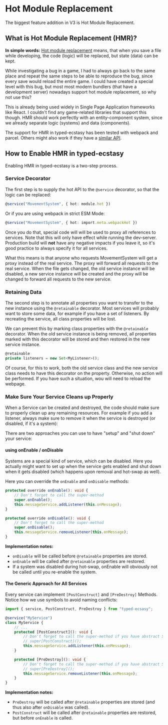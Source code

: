 # Hot Module Replacement

The biggest feature addition in V3 is Hot Module Replacement.

## What is Hot Module Replacement (HMR)?

**In simple words:** [Hot module replacement](https://webpack.js.org/concepts/hot-module-replacement/) means, that when you save a file while developing, the code (logic) will be replaced, but state (data) can be kept. 

While investigating a bug in a game, I had to always go back to the same place and repeat the same steps to be able to reproduce the bug, since every save would reload the entire game. I could have created a special level with this bug, but most most modern bundlers (that have a development server) nowadays support hot module replacement, so why not use this?

This is already being used widely in Single Page Application frameworks like React. I couldn't find any game-related libraries that support this though.
HMR should work perfectly with an entity-component system, since we already separate logic (systems) and data (components).

The support for HMR in typed-ecstasy has been tested with webpack and parcel. Others might also work if they have a [similar API](https://webpack.js.org/api/hot-module-replacement/).

## How to Enable HMR in typed-ecstasy

Enabling HMR in typed-ecstasy is a two-step process.

### Service Decorator

The first step is to supply the hot API to the `@service` decorator, so that the logic can be replaced:

```ts
@service("MovementSystem", { hot: module.hot })
```

Or if you are using webpack in strict ESM Mode:

```ts
@service("MovementSystem", { hot: import.meta.webpackHot })
```

Once you do that, special code will will be used to proxy all references to services. Note that this will only have effect while running the dev-server. Production build will **not** have any negative impacts if you leave it, so it's good practice to always specify it for all services.

What this means is that anyone who requests MovementSystem will get a proxy instead of the real service. The proxy will forward all requests to the real service. When the file gets changed, the old service instance will be disabled, a new service instance will be created and the proxy will be changed to forward all requests to the new service.

### Retaining Data

The second step is to annotate all properties you want to transfer to the new instance using the `@retainable` decorator.
Most services will probably want to store some data, for example if you have a set of listeners. By recreating the service, all class properties will be lost.

We can prevent this by marking class properties with the `@retainable` decorator. When the old service instance is being removed, all properties marked with this decorator will be stored and then restored in the new service instance.

```ts
@retainable
private listeners = new Set<MyListener>();
```

Of course, for this to work, both the old service class and the new service class needs to have this decorator on the property. Otherwise, no action will be performed. If you have such a situation, wou will need to reload the webpage.

### Make Sure Your Service Cleans up Properly

When a Service can be created and destroyed, the code should make sure to properly clean up any remaining resources.
For example if you add a listener, always make sure to remove it when the service is destroyed (or disabled, if it's a system):

There are two approaches you can use to have "setup" and "shut down" your service:

#### using onEnable / onDisable

Systems are a special kind of service, which can be disabled. Here you actually might want to set up when the service gets enabled and shut down when it gets disabled (which happens upon removal and hot-swap as well).

Here you can override the `onEnable` and `onDisable` methods:

```ts
protected override onEnable(): void {
    // Don't forget to call the super-method
    super.onEnable();
    this.messageService.addListener(this.onMessage);
}

protected override onDisable(): void {
    // Don't forget to call the super-method
    super.onDisable();
    this.messageService.removeListener(this.onMessage);
}
```

**Implementation notes:**
- `onDisable` will be called before `@retainable` properties are stored.
- `onEnable` will be called after `@retainable` properties are restored.
- If a system was disabled during hot-swap, onEnable will obviously not be called until you re-enable the system.

#### The Generic Approach for All Services

Every service can implement `[PostConstruct]` and `[PreDestroy]` Methods.
Notice how we use symbols to avoid naming conflicts:

```ts
import { service, PostConstruct, PreDestroy } from "typed-ecsasy";

@service("MyService")
class MyService {
    // ...
    protected [PostConstruct](): void {
        // Don't forget to call the super-method if you have abstract Services, which also implement the PostConstruct method:
        // super[PostConstruct]();
        this.messageService.addListener(this.onMessage);
    }

    protected [PreDestroy](): void {
        // Don't forget to call the super-method if you have abstract Services, which also implement the PreDestroy method:
        // super[PreDestroy]();
        this.messageService.removeListener(this.onMessage);
    }
}
```

**Implementation notes:**
- `PreDestroy` will be called after `@retainable` properties are stored (and thus also after `onDisable` was called).
- `PostConstruct` will be called after `@retainable` properties are restored, but before `onEnable` is called.
